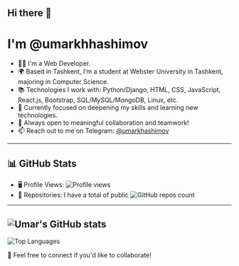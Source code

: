 ## Hi there 👋
# I'm @umarkhhashimov

- 🧑‍💻 I'm a Web Developer.
- 🌍 Based in Tashkent, I’m a student at Webster University in Tashkent, majoring in Computer Science.
- 📚 Technologies I work with: Python/Django, HTML, CSS, JavaScript, React.js, Bootstrap, SQL/MySQL/MongoDB, Linux, etc.
- 🌱 Currently focused on deepening my skills and learning new technologies.
- 🤝 Always open to meaningful collaboration and teamwork!
- 📫 Reach out to me on Telegram: [@umarkhashimov](https://t.me/umarkhashimov)

---

## 📊 GitHub Stats
- 🖥 Profile Views: ![Profile views](https://komarev.com/ghpvc/?username=umarkhashimov&color=blue)
- 📂 Repositories: I have a total of public ![GitHub repos count](https://img.shields.io/badge/dynamic/json?url=https://api.github.com/users/umarkhashimov&query=$.public_repos&label=Repos&color=blue&style=flat-square)
--- 
![Umar's GitHub stats](https://github-readme-stats.vercel.app/api?username=umarkhashimov&show_icons=true&theme=tokyonight)
---
![Top Languages](https://github-readme-stats.vercel.app/api/top-langs/?username=your-github-username&langs_count=8&layout=compact&theme=tokyonight)


🎉 Feel free to connect if you'd like to collaborate!